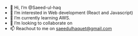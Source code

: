 - 👋 Hi, I’m @Saeed-ul-haq
- 👀 I’m interested in Web development (React and Javascript)
- 🌱 I’m currently learning AWS.
- 💞️ I’m looking to collaborate on
- 📫 Reachout to me on saeedulhaquet@gmail.com

<!---
Saeed-ul-haq/Saeed-ul-haq is a ✨ special ✨ repository because its `README.md` (this file) appears on your GitHub profile.
You can click the Preview link to take a look at your changes.
--->
